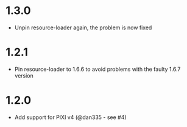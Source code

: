 # 1.3.0
- Unpin resource-loader again, the problem is now fixed
# 1.2.1
- Pin resource-loader to 1.6.6 to avoid problems with the faulty 1.6.7 version
# 1.2.0
- Add support for PIXI v4 (@dan335 - see #4)
